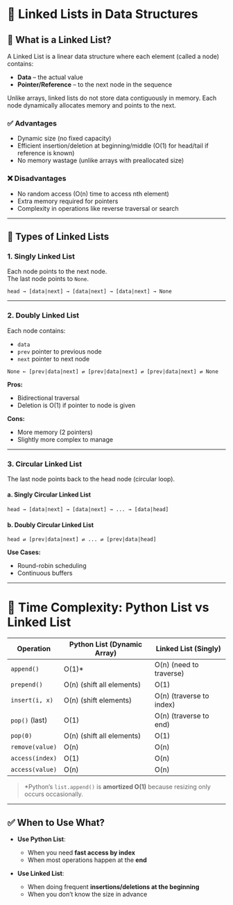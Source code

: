 
# 📘 Linked Lists in Data Structures

## 📌 What is a Linked List?
A Linked List is a linear data structure where each element (called a node) contains:

- **Data** – the actual value
- **Pointer/Reference** – to the next node in the sequence

Unlike arrays, linked lists do not store data contiguously in memory. Each node dynamically allocates memory and points to the next.

### ✅ Advantages
- Dynamic size (no fixed capacity)
- Efficient insertion/deletion at beginning/middle (O(1) for head/tail if reference is known)
- No memory wastage (unlike arrays with preallocated size)

### ❌ Disadvantages
- No random access (O(n) time to access nth element)
- Extra memory required for pointers
- Complexity in operations like reverse traversal or search

---

## 🔄 Types of Linked Lists

### 1. Singly Linked List
Each node points to the next node.  
The last node points to `None`.

```text
head → [data|next] → [data|next] → [data|next] → None
```

---

### 2. Doubly Linked List
Each node contains:

- `data`
- `prev` pointer to previous node
- `next` pointer to next node

```text
None ← [prev|data|next] ⇄ [prev|data|next] ⇄ [prev|data|next] ⇄ None
```

**Pros:**
- Bidirectional traversal
- Deletion is O(1) if pointer to node is given

**Cons:**
- More memory (2 pointers)
- Slightly more complex to manage

---

### 3. Circular Linked List
The last node points back to the head node (circular loop).

#### a. Singly Circular Linked List
```text
head → [data|next] → [data|next] → ... → [data|head]
```

#### b. Doubly Circular Linked List
```text
head ⇄ [prev|data|next] ⇄ ... ⇄ [prev|data|head]
```

**Use Cases:**
- Round-robin scheduling
- Continuous buffers

---

# 🔄 Time Complexity: Python List vs Linked List

| Operation         | Python List (Dynamic Array) | Linked List (Singly)     |
|------------------|-----------------------------|---------------------------|
| `append()`       | O(1)*                       | O(n) (need to traverse)   |
| `prepend()`      | O(n) (shift all elements)   | O(1)                      |
| `insert(i, x)`   | O(n) (shift elements)       | O(n) (traverse to index)  |
| `pop()` (last)   | O(1)                        | O(n) (traverse to end)    |
| `pop(0)`         | O(n) (shift all elements)   | O(1)                      |
| `remove(value)`  | O(n)                        | O(n)                      |
| `access(index)`  | O(1)                        | O(n)                      |
| `access(value)`  | O(n)                        | O(n)                      |

> *Python’s `list.append()` is **amortized O(1)** because resizing only occurs occasionally.

---

## ✅ When to Use What?

- **Use Python List**:
  - When you need **fast access by index**
  - When most operations happen at the **end**

- **Use Linked List**:
  - When doing frequent **insertions/deletions at the beginning**
  - When you don’t know the size in advance